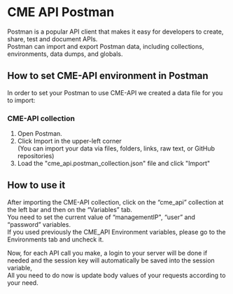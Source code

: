 # CME API Postman
Postman is a popular API client that makes it easy for developers to create, share, test and document APIs.
</br>Postman can import and export Postman data, including collections, environments, data dumps, and globals.
## How to set CME-API environment in Postman
In order to set your Postman to use CME-API we created a data file for you to import:

### CME-API collection
1. Open Postman.
2. Click Import in the upper-left corner
   </br>(You can import your data via files, folders, links, raw text, or GitHub repositories)
4. Load the "cme_api.postman_collection.json" file and click "Import"

## How to use it
After importing the CME-API collection, click on the “cme_api” collection at the left bar and then on the “Variables” tab.
</br> You need to set the current value of “managementIP", “user” and “password” variables.
</br> If you used previously the CME_API Environment variables, please go to the Environments tab and uncheck it.

Now, for each API call you make, a login to your server will be done if needed and the session key will automatically be saved into the session variable,
<br/> All you need to do now is update body values of your requests according to your need.